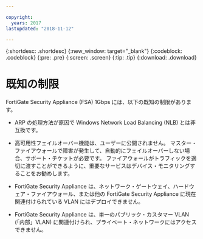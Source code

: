 ```yaml
---

copyright:
  years: 2017
lastupdated: "2018-11-12"

---
```


{:shortdesc: .shortdesc}
{:new_window: target="_blank"}
{:codeblock: .codeblock}
{:pre: .pre}
{:screen: .screen}
{:tip: .tip}
{:download: .download}

# 既知の制限
FortiGate Security Appliance (FSA) 1Gbps には、以下の既知の制限があります。

* ARP の処理方法が原因で Windows Network Load Balancing (NLB) とは非互換です。

* 高可用性フェイルオーバー機能は、ユーザーに公開されません。 マスター・ファイアウォールで障害が発生して、自動的にフェイルオーバーしない場合、サポート・チケットが必要です。 ファイアウォールがトラフィックを適切に渡すことができるように、重要なサービスはデバイス・モニタリングすることをお勧めします。

* FortiGate Security Appliance は、ネットワーク・ゲートウェイ、ハードウェア・ファイアウォール、または他の FortiGate Security Appliance に現在関連付けられている VLAN にはデプロイできません。

* FortiGate Security Appliance は、単一のパブリック・カスタマー VLAN (「内部」VLAN) に関連付けられ、プライベート・ネットワークにはアクセスできません。
